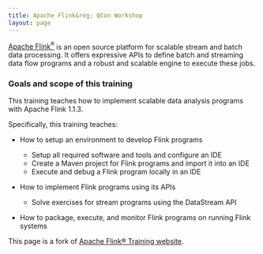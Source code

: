 ```yaml
---
title: Apache Flink&reg; QCon Workshop
layout: page
---
```


[Apache Flink<sup>&reg;</sup>](http://flink.apache.org) is an open source platform for scalable stream and batch data processing. It offers expressive APIs to define batch and streaming data flow programs and a robust and scalable engine to execute these jobs. 


### Goals and scope of this training

This training teaches how to implement scalable data analysis programs with Apache Flink 1.1.3. 

Specifically, this training teaches:

- How to setup an environment to develop Flink programs
  - Setup all required software and tools and configure an IDE
  - Create a Maven project for Flink programs and import it into an IDE
  - Execute and debug a Flink program locally in an IDE

- How to implement Flink programs using its APIs
	- Solve exercises for stream programs using the DataStream API
  
- How to package, execute, and monitor Flink programs on running Flink systems


This page is a fork of [Apache Flink&reg; Training website](http://dataartisans.github.io/flink-training/).